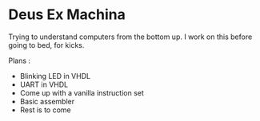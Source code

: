 # Deus Ex Machina
Trying to understand computers from the bottom up. I work on this before going to bed, for kicks.

Plans :
- Blinking LED in VHDL
- UART in VHDL
- Come up with a vanilla instruction set
- Basic assembler
- Rest is to come

